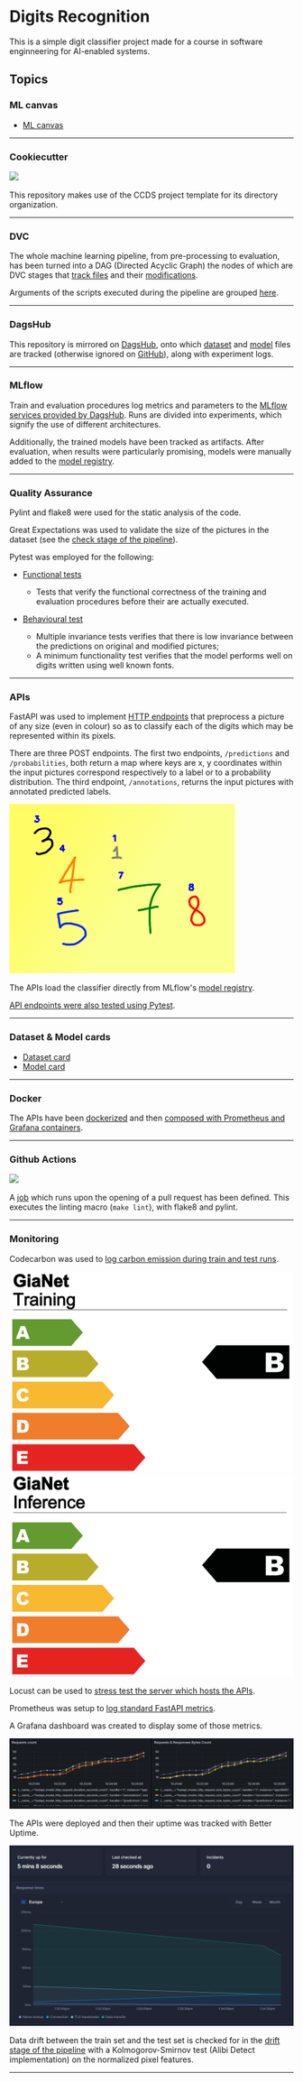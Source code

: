 # Digits Recognition

This is a simple digit classifier project made for a course in software enginneering for AI-enabled systems.

## Topics

### ML canvas

- [ML canvas](canvas.md)

--------

### Cookiecutter
<a target="_blank" href="https://cookiecutter-data-science.drivendata.org/">
    <img src="https://img.shields.io/badge/CCDS-Project%20template-328F97?logo=cookiecutter" />
</a>

This repository makes use of the CCDS project template for its directory organization.

--------

### DVC

The whole machine learning pipeline, from pre-processing to evaluation, has been turned into a DAG (Directed Acyclic Graph) the nodes of which are DVC stages that [track files](dvc.yaml) and their [modifications](dvc.lock).

Arguments of the scripts executed during the pipeline are grouped [here](params.yaml).

--------

### DagsHub

This repository is mirrored on [DagsHub](https://dagshub.com/GianmarcoTurchiano/Digits-Recognition), onto which [dataset](data/) and [model](models/) files are tracked (otherwise ignored on [GitHub](https://github.com/GianmarcoTurchiano/Digits-Recognition/)), along with experiment logs.

--------

### MLflow

Train and evaluation procedures log metrics and parameters to the [MLflow services provided by DagsHub](https://dagshub.com/GianmarcoTurchiano/Digits-Recognition.mlflow/). Runs are divided into experiments, which signify the use of different architectures.

Additionally, the trained models have been tracked as artifacts. After evaluation, when results were particularly promising, models were manually added to the [model registry](https://dagshub.com/GianmarcoTurchiano/Digits-Recognition.mlflow/).

--------

### Quality Assurance

Pylint and flake8 were used for the static analysis of the code.

Great Expectations was used to validate the size of the pictures in the dataset (see the [check stage of the pipeline](digits_recognition/experimentation/dataset/check.py)).

Pytest was employed for the following:

- [Functional tests](digits_recognition/experimentation/modeling/tests/functional_tests)

    - Tests that verify the functional correctness of the training and evaluation procedures before their are actually executed.
- [Behavioural test](digits_recognition/experimentation/modeling/tests/behavioral_tests/)
    - Multiple invariance tests verifies that there is low invariance between the predictions on original and modified pictures;
    - A minimum functionality test verifies that the model performs well on digits written using well known fonts.

--------

### APIs

FastAPI was used to implement [HTTP endpoints](digits_recognition/api/endpoints.py) that preprocess a picture of any size (even in colour) so as to classify each of the digits which may be represented within its pixels.

There are three POST endpoints. The first two endpoints, `/predictions` and `/probabilities`, both return a map where keys are x, y coordinates within the input pictures correspond respectively to a label or to a probability distribution. The third endpoint, `/annotations`, returns the input pictures with annotated predicted labels.

![image](annotations.png)

The APIs load the classifier directly from MLflow's [model registry](https://dagshub.com/GianmarcoTurchiano/Digits-Recognition.mlflow/#/models/GiaNet).

[API endpoints were also tested using Pytest](digits_recognition/api/tests/test_endpoints.py).

--------

### Dataset & Model cards

- [Dataset card](data/readme.md)
- [Model card](models/readme.md)

--------

### Docker

The APIs have been [dockerized](dockerfile) and then [composed with Prometheus and Grafana containers](docker-compose.yml).

--------

### Github Actions

<img src="https://github.com/GianmarcoTurchiano/Digits-Recognition/workflows/QA/badge.svg" />

A [job](.github/workflows/qa.yaml) which runs upon the opening of a pull request has been defined. This executes the linting macro (`make lint`), with flake8 and pylint.

--------

### Monitoring

Codecarbon was used to [log carbon emission during train and test runs](emissions.csv).

![image](training_energy.png)
![image](inference_energy.png)

Locust can be used to [stress test the server which hosts the APIs](locustfile.py).

Prometheus was setup to [log standard FastAPI metrics](digits_recognition/api/monitoring.py).

A Grafana dashboard was created to display some of those metrics.

![image](grafana_dashboard.png)

The APIs were deployed and then their uptime was tracked with Better Uptime. 

![image](uptime.png)

Data drift between the train set and the test set is checked for in the [drift stage of the pipeline](digits_recognition/experimentation/dataset/drift.py) with a Kolmogorov-Smirnov test (Alibi Detect implementation) on the normalized pixel features.

--------
